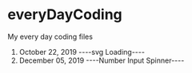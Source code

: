 # everyDayCoding
My every day coding files

1. October 22, 2019
----svg Loading----
2. December 05, 2019
----Number Input Spinner----


